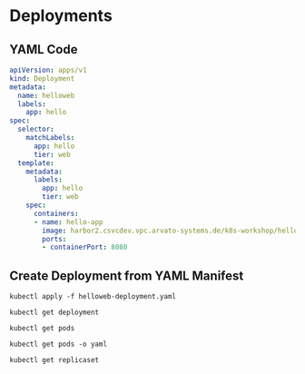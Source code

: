 # Deployments

## YAML Code
```yaml
apiVersion: apps/v1
kind: Deployment
metadata:
  name: helloweb
  labels:
    app: hello
spec:
  selector:
    matchLabels:
      app: hello
      tier: web
  template:
    metadata:
      labels:
        app: hello
        tier: web
    spec:
      containers:
      - name: hello-app
        image: harbor2.csvcdev.vpc.arvato-systems.de/k8s-workshop/hello-app:1.0
        ports:
        - containerPort: 8080
```

## Create Deployment from YAML Manifest

    kubectl apply -f helloweb-deployment.yaml

    kubectl get deployment

    kubectl get pods

    kubectl get pods -o yaml

    kubectl get replicaset

    

  

